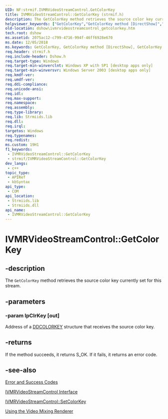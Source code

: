 ```yaml
---
UID: NF:strmif.IVMRVideoStreamControl.GetColorKey
title: IVMRVideoStreamControl::GetColorKey (strmif.h)
description: The GetColorKey method retrieves the source color key currently set for this stream.
helpviewer_keywords: ["GetColorKey","GetColorKey method [DirectShow]","GetColorKey method [DirectShow]","IVMRVideoStreamControl interface","IVMRVideoStreamControl interface [DirectShow]","GetColorKey method","IVMRVideoStreamControl.GetColorKey","IVMRVideoStreamControl::GetColorKey","IVMRVideoStreamControlGetColorKey","dshow.ivmrvideostreamcontrol_getcolorkey","strmif/IVMRVideoStreamControl::GetColorKey"]
old-location: dshow\ivmrvideostreamcontrol_getcolorkey.htm
tech.root: dshow
ms.assetid: 2075ac12-c799-4716-994f-46ff6928e670
ms.date: 12/05/2018
ms.keywords: GetColorKey, GetColorKey method [DirectShow], GetColorKey method [DirectShow],IVMRVideoStreamControl interface, IVMRVideoStreamControl interface [DirectShow],GetColorKey method, IVMRVideoStreamControl.GetColorKey, IVMRVideoStreamControl::GetColorKey, IVMRVideoStreamControlGetColorKey, dshow.ivmrvideostreamcontrol_getcolorkey, strmif/IVMRVideoStreamControl::GetColorKey
req.header: strmif.h
req.include-header: Dshow.h
req.target-type: Windows
req.target-min-winverclnt: Windows XP with SP1 [desktop apps only]
req.target-min-winversvr: Windows Server 2003 [desktop apps only]
req.kmdf-ver: 
req.umdf-ver: 
req.ddi-compliance: 
req.unicode-ansi: 
req.idl: 
req.max-support: 
req.namespace: 
req.assembly: 
req.type-library: 
req.lib: Strmiids.lib
req.dll: 
req.irql: 
targetos: Windows
req.typenames: 
req.redist: 
ms.custom: 19H1
f1_keywords:
 - IVMRVideoStreamControl::GetColorKey
 - strmif/IVMRVideoStreamControl::GetColorKey
dev_langs:
 - c++
topic_type:
 - APIRef
 - kbSyntax
api_type:
 - COM
api_location:
 - Strmiids.lib
 - Strmiids.dll
api_name:
 - IVMRVideoStreamControl::GetColorKey
---
```


# IVMRVideoStreamControl::GetColorKey


## -description

The <code>GetColorKey</code> method retrieves the source color key currently set for this stream.

## -parameters

### -param lpClrKey [out]

Address of a <a href="/windows/desktop/api/strmif/ns-strmif-ddcolorkey">DDCOLORKEY</a> structure that receives the source color key.

## -returns

If the method succeeds, it returns S_OK. If it fails, it returns an error code.

## -see-also

<a href="/windows/desktop/DirectShow/error-and-success-codes">Error and Success Codes</a>



<a href="/windows/desktop/api/strmif/nn-strmif-ivmrvideostreamcontrol">IVMRVideoStreamControl Interface</a>



<a href="/windows/desktop/api/strmif/nf-strmif-ivmrvideostreamcontrol-setcolorkey">IVMRVideoStreamControl::SetColorKey</a>



<a href="/windows/desktop/DirectShow/using-the-video-mixing-renderer">Using the Video Mixing Renderer</a>


